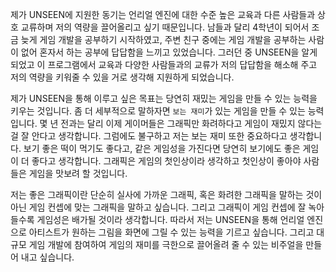 제가 UNSEEN에 지원한 동기는 언리얼 엔진에 대한 수준 높은 교육과 다른 사람들과 상호 교류하며 저의 역량을 끌어올리고 싶기 때문입니다. 남들과 달리 4학년이 되어서 조금 늦게 게임 개발을 공부하기 시작하였고, 주변 친구 중에는 게임 개발을 공부하는 사람이 없어 혼자서 하는 공부에 답답함을 느끼고 있었습니다. 그러던 중 UNSEEN을 알게 되었고 이 프로그램에서 교육과 다양한 사람들과의 교류가 저의 답답함을 해소해 주고 저의 역량을 키워줄 수 있을 거로 생각해 지원하게 되었습니다.

제가 UNSEEN을 통해 이루고 싶은 목표는 당연히 재밌는 게임을 만들 수 있는 능력을 키우는 것입니다. 좀 더 세부적으로 말하자면 `보는 재미`가 있는 게임을 만들 수 있는 능력입니다. 몇 년 전과는 달리 이제 게이머들은 그래픽만 화려하다고 게임이 재밌지 않다는 걸 잘 안다고 생각합니다. 그럼에도 불구하고 저는 보는 재미 또한 중요하다고 생각합니다. 보기 좋은 떡이 먹기도 좋다고, 같은 게임성을 가진다면 당연히 보기에도 좋은 게임이 더 좋다고 생각합니다. 그래픽은 게임의 첫인상이라 생각하고 첫인상이 좋아야 사람들은 게임을 맛보려 할 것입니다.

저는 좋은 그래픽이란 단순히 실사에 가까운 그래픽, 혹은 화려한 그래픽을 말하는 것이 아닌 게임 컨셉에 맞는 그래픽을 말하고 싶습니다. 그리고 그래픽이 게임 컨셉에 잘 녹아들수록 게임성은 배가될 것이라 생각합니다. 따라서 저는 UNSEEN을 통해 언리얼 엔진으로 아티스트가 원하는 그림을 화면에 그릴 수 있는 능력을 기르고 싶습니다. 그리고 대규모 게임 개발에 참여하여 게임의 재미를 극한으로 끌어올려 줄 수 있는 비주얼을 만들어 내고 싶습니다.
